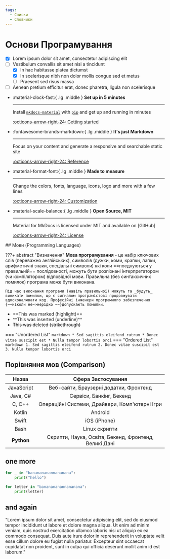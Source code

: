 ```yaml
---
tags:
  - Списки
  - Словники
---
```


# Основи Програмування
- [x] Lorem ipsum dolor sit amet, consectetur adipiscing elit
- [ ] Vestibulum convallis sit amet nisi a tincidunt
    * [x] In hac habitasse platea dictumst
    * [x] In scelerisque nibh non dolor mollis congue sed et metus
    * [ ] Praesent sed risus massa
- [ ] Aenean pretium efficitur erat, donec pharetra, ligula non scelerisque

<div class="grid cards" markdown>

-   :material-clock-fast:{ .lg .middle } __Set up in 5 minutes__

    ---

    Install [`mkdocs-material`](#) with [`pip`](#) and get up
    and running in minutes

    [:octicons-arrow-right-24: Getting started](#programming-languages)

-   :fontawesome-brands-markdown:{ .lg .middle } __It's just Markdown__

    ---

    Focus on your content and generate a responsive and searchable static site

    [:octicons-arrow-right-24: Reference](#comparison)

-   :material-format-font:{ .lg .middle } __Made to measure__

    ---

    Change the colors, fonts, language, icons, logo and more with a few lines

    [:octicons-arrow-right-24: Customization](#one-more)

-   :material-scale-balance:{ .lg .middle } __Open Source, MIT__

    ---

    Material for MkDocs is licensed under MIT and available on [GitHub]

    [:octicons-arrow-right-24: License](#and-again)

</div>
## Мови (Programming Languages)

???+ abstract "Визначення"
    **Мова програмування** - це набір ключових слів (переважно англійських), символів (дужки, коми, крапки, лапки, арифметичні знаки, спеціальні символи) які коли ==поєднуються у правильній== послідовності, можуть бути розпізнані інтерпретатором (чи компілятором) відповідної мови. Правильна (без синтаксичних помилок) програма може бути виконана. 
    
    Під час виконання програми (навіть правильної) можуть та _будуть_ виникати помилки, що є сигналом програмістові продовжувати вдосконалювати код. Професійні інженери програмного забезпечення {~~ніколи не~>нерідко ~~}допускають помилки.

- ==This was marked (highlight)==
- ^^This was inserted (underline)^^
- ~~This was deleted (strikethrough)~~


=== "Unordered List"
    ``` markdown
    * Sed sagittis eleifend rutrum
    * Donec vitae suscipit est
    * Nulla tempor lobortis orci
    ```
=== "Ordered List"
    ``` markdown
    1. Sed sagittis eleifend rutrum
    2. Donec vitae suscipit est
    3. Nulla tempor lobortis orci
    ```

## Порівняння мов (Comparison)

| Назва       | Сфера Застосування                             |
| :---------: | :----------------------------------------: |
| JavaScript  | Веб-сайти, Браузерні додатки, Фронтенд    |
| Java, C#    | Сервіси, Банкінг, Бекенд                  |
| C, C++      | Операційні Системи, Драйвери, Комп'ютерні Ігри| 
| Kotlin      | Android| 
| Swift       | iOS (iPhone)| 
| Bash        | Linux скрипти|
| **Python**  | Скрипти, Наука, Освіта, Бекенд, Фронтенд, Великі Дані| 

## one more
```py title="Useless Code" linenums="1" hl_lines="4-5"
for _ in "bananananannananana":
    print("hello")

for letter in "bananananannananana":
    print(letter)

```

## and again
"Lorem ipsum dolor sit amet, consectetur adipiscing elit, sed do eiusmod tempor incididunt ut labore et dolore magna aliqua. Ut enim ad minim veniam, quis nostrud exercitation ullamco laboris nisi ut aliquip ex ea commodo consequat. Duis aute irure dolor in reprehenderit in voluptate velit esse cillum dolore eu fugiat nulla pariatur. Excepteur sint occaecat cupidatat non proident, sunt in culpa qui officia deserunt mollit anim id est laborum."